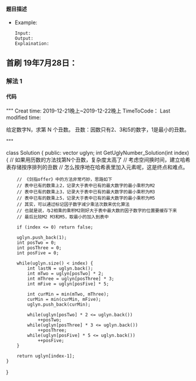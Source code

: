 ## 
#### 题目描述

- Example:
    ```
    Input: 
    Output: 
    Explaination:
    ```  

## 首刷 19年7月28日：
### 解法 1
#### 代码

"""
Creat time: 2019-12-21晚上~2019-12-22晚上
TimeToCode：
Last modified time: 

给定数字N，求第 N 个丑数。
丑数：因数只有2、3和5的数字，1是最小的丑数。

"""


class Solution {
public:
    vector<int> uglyn;
    int GetUglyNumber_Solution(int index) {
        // 如果用历数的方法找第N个丑数，复杂度太高了
        // 考虑空间换时间，建立哈希表存储按序排列的丑数
        // 怎么按序地在哈希表里加入元素呢，这是终点和难点。

        // 《剑指offer》中的方法非常巧妙，思路如下
        // 表中已有的数乘上2，记录大于表中已有的最大数字的最小乘积为M2
        // 表中已有的数乘上3，记录大于表中已有的最大数字的最小乘积为M3
        // 表中已有的数乘上5，记录大于表中已有的最大数字的最小乘积为M5
        // 其实，可以通过标记因子数字减少乘法次数来优化算法
        // 也就是说，与2相乘的乘积M2刚好大于表中最大数的因子数字的位置要缓存下来
        // 最后比较M2 M3和M5，取最小的加入到表中

        if (index <= 0) return false;
        
        uglyn.push_back(1);
        int posTwo = 0;
        int posThree = 0;
        int posFive = 0;

        while(uglyn.size() < index) {
            int lastN = uglyn.back();
            int mTwo = uglyn[posTwo] * 2;
            int mThree = uglyn[posThree] * 3;
            int mFive = uglyn[posFive] * 5;

            int curMin = min(mTwo, mThree);
            curMin = min(curMin, mFive);
            uglyn.push_back(curMin);

            while(uglyn[posTwo] * 2 <= uglyn.back())
                ++posTwo;
            while(uglyn[posThree] * 3 <= uglyn.back())
                ++posThree;
            while(uglyn[posFive] * 5 <= uglyn.back())
                ++posFive;
        }

        return uglyn[index-1];
    }
    
}